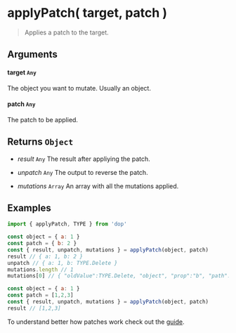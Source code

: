# applyPatch( target, patch )

> Applies a patch to the target.

## Arguments

#### target `Any`

The object you want to mutate. Usually an object.

#### patch `Any`

The patch to be applied.

## Returns `Object`

- *result* `Any` The result after appliying the patch.

- *unpatch* `Any` The output to reverse the patch.

- *mutations* `Array` An array with all the mutations applied.


## Examples

```js
import { applyPatch, TYPE } from 'dop'

const object = { a: 1 }
const patch = { b: 2 }
const { result, unpatch, mutations } = applyPatch(object, patch)
result // { a: 1, b: 2 }
unpatch // { a: 1, b: TYPE.Delete }
mutations.length // 1
mutations[0] // { "oldValue":TYPE.Delete, "object", "prop":"b", "path":["b"] }
```


```js
const object = { a: 1 }
const patch = [1,2,3]
const { result, unpatch, mutations } = applyPatch(object, patch)
result // [1,2,3]
```


To understand better how patches work check out the [guide](/guide/javascript/patches).